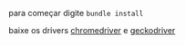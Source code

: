 para começar digite `bundle install`

baixe os drivers [chromedriver](https://sites.google.com/a/chromium.org/chromedriver/downloads) e [geckodriver](https://github.com/mozilla/geckodriver/releases)